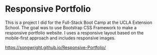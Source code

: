 # Responsive Portfolio

This is a project I did for the Full-Stack Boot Camp at the UCLA Extension School. The goal was to use Bootstrap CSS Framework to make a responsive portfolio website. I uses a responsive layout based on the mobile-first approach and includes responsive images.

https://songwright.github.io/Responsive-Portfolio/